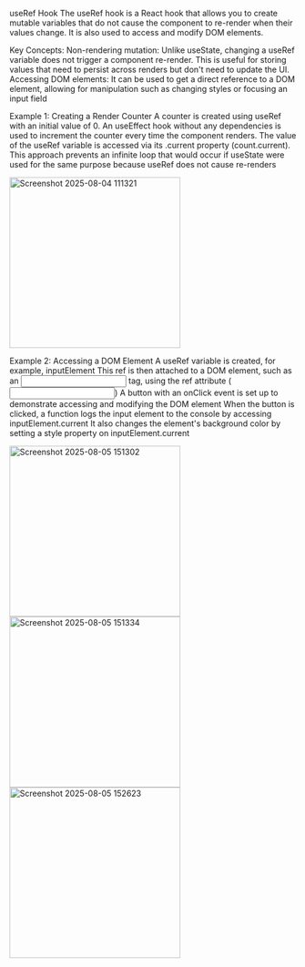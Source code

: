 useRef Hook
The useRef hook is a React hook that allows you to create mutable variables that do not cause the component to re-render when their values change. It is also used to access 
and modify DOM elements.

Key Concepts:
Non-rendering mutation: Unlike useState, changing a useRef variable does not trigger a component re-render. This is useful for storing values that need to persist across 
renders but don't need to update the UI.
Accessing DOM elements: It can be used to get a direct reference to a DOM element, allowing for manipulation such as changing styles or focusing an input field

Example 1: Creating a Render Counter
A counter is created using useRef with an initial value of 0.
An useEffect hook without any dependencies is used to increment the counter every time the component renders.
The value of the useRef variable is accessed via its .current property (count.current).
This approach prevents an infinite loop that would occur if useState were used for the same purpose because useRef does not cause re-renders

<img width="300" height="300" alt="Screenshot 2025-08-04 111321" src="https://github.com/user-attachments/assets/ce4ff82b-1105-488f-a5a3-862f5551a344" />

Example 2: Accessing a DOM Element
A useRef variable is created, for example, inputElement
This ref is then attached to a DOM element, such as an <input> tag, using the ref attribute (<input ref={inputElement} />) 
A button with an onClick event is set up to demonstrate accessing and modifying the DOM element 
When the button is clicked, a function logs the input element to the console by accessing inputElement.current 
It also changes the element's background color by setting a style property on inputElement.current 

<img width="300" height="300" alt="Screenshot 2025-08-05 151302" src="https://github.com/user-attachments/assets/9e14613f-1bfc-44df-8f82-0d818b29c95d" />
<img width="300" height="300" alt="Screenshot 2025-08-05 151334" src="https://github.com/user-attachments/assets/b0ba2cb2-ba1b-4a42-b6ad-57456788cc0d" />
<img width="300" height="300" alt="Screenshot 2025-08-05 152623" src="https://github.com/user-attachments/assets/317deaf2-c2cf-4872-ba9c-6935a0901fd6" />
